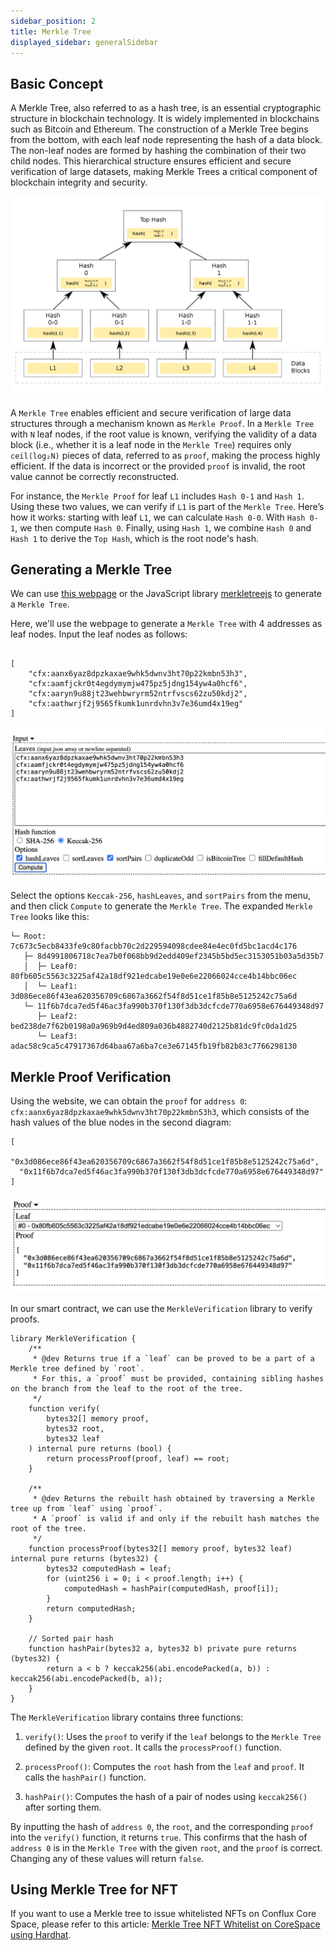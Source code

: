 ```yaml
---
sidebar_position: 2
title: Merkle Tree
displayed_sidebar: generalSidebar
---
```


## Basic Concept

A Merkle Tree, also referred to as a hash tree, is an essential cryptographic structure in blockchain technology. It is widely implemented in blockchains such as Bitcoin and Ethereum. The construction of a Merkle Tree begins from the bottom, with each leaf node representing the hash of a data block. The non-leaf nodes are formed by hashing the combination of their two child nodes. This hierarchical structure ensures efficient and secure verification of large datasets, making Merkle Trees a critical component of blockchain integrity and security.

![Generating Merkle Tree](../../image/merkle-tree.png)

A `Merkle Tree` enables efficient and secure verification of large data structures through a mechanism known as `Merkle Proof`. In a `Merkle Tree` with `N` leaf nodes, if the root value is known, verifying the validity of a data block (i.e., whether it is a leaf node in the `Merkle Tree`) requires only `ceil(log₂N)` pieces of data, referred to as `proof`, making the process highly efficient. If the data is incorrect or the provided `proof` is invalid, the root value cannot be correctly reconstructed.

For instance, the `Merkle Proof` for leaf `L1` includes `Hash 0-1` and `Hash 1`. Using these two values, we can verify if `L1` is part of the `Merkle Tree`. Here’s how it works: starting with leaf `L1`, we can calculate `Hash 0-0`. With `Hash 0-1`, we then compute `Hash 0`. Finally, using `Hash 1`, we combine `Hash 0` and `Hash 1` to derive the `Top Hash`, which is the root node's hash.

## Generating a Merkle Tree

We can use [this webpage](https://lab.miguelmota.com/merkletreejs/example/) or the JavaScript library [merkletreejs](https://github.com/miguelmota/merkletreejs) to generate a `Merkle Tree`.

Here, we'll use the webpage to generate a `Merkle Tree` with 4 addresses as leaf nodes. Input the leaf nodes as follows:

```solidity

[
    "cfx:aanx6yaz8dpzkaxae9whk5dwnv3ht70p22kmbn53h3",
    "cfx:aamfjckr0t4egdymymjw475pz5jdng154yw4a0hcf6",
    "cfx:aaryn9u88jt23wehbwryrm52ntrfvscs62zu50kdj2",
    "cfx:aathwrjf2j9565fkumk1unrdvhn3v7e36umd4x19eg"
]

```

![Merkle Proof](../../image/merkle-tree-tool.png)

Select the options `Keccak-256`, `hashLeaves`, and `sortPairs` from the menu, and then click `Compute` to generate the `Merkle Tree`. The expanded `Merkle Tree` looks like this:

```
└─ Root: 7c673c5ecb8433fe9c80facbb70c2d229594098cdee84e4ec0fd5bc1acd4c176
   ├─ 8d4991806718c7ea7b0f068bb9d2edd409ef2345b5bd5ec3153051b03a5d35b7
   │  ├─ Leaf0: 80fb605c5563c3225af42a18df921edcabe19e0e6e22066024cce4b14bbc06ec
   │  └─ Leaf1: 3d086ece86f43ea620356709c6867a3662f54f8d51ce1f85b8e5125242c75a6d
   └─ 11f6b7dca7ed5f46ac3fa990b370f130f3db3dcfcde770a6958e676449348d97
      ├─ Leaf2: bed238de7f62b0198a0a969b9d4ed809a036b4882740d2125b81dc9fc0da1d25
      └─ Leaf3: adac58c9ca5c47917367d64baa67a6ba7ce3e67145fb19fb82b83c7766298130
```

## Merkle Proof Verification

Using the website, we can obtain the `proof` for `address 0`: `cfx:aanx6yaz8dpzkaxae9whk5dwnv3ht70p22kmbn53h3`, which consists of the hash values of the blue nodes in the second diagram:

```solidity
[
  "0x3d086ece86f43ea620356709c6867a3662f54f8d51ce1f85b8e5125242c75a6d",
  "0x11f6b7dca7ed5f46ac3fa990b370f130f3db3dcfcde770a6958e676449348d97"
]
```

![Merkle Proof](../../image/merkle-tree-proof.png)

In our smart contract, we can use the `MerkleVerification` library to verify proofs.

```solidity
library MerkleVerification {
    /**
     * @dev Returns true if a `leaf` can be proved to be a part of a Merkle tree defined by `root`.
     * For this, a `proof` must be provided, containing sibling hashes on the branch from the leaf to the root of the tree.
     */
    function verify(
        bytes32[] memory proof,
        bytes32 root,
        bytes32 leaf
    ) internal pure returns (bool) {
        return processProof(proof, leaf) == root;
    }

    /**
     * @dev Returns the rebuilt hash obtained by traversing a Merkle tree up from `leaf` using `proof`.
     * A `proof` is valid if and only if the rebuilt hash matches the root of the tree.
     */
    function processProof(bytes32[] memory proof, bytes32 leaf) internal pure returns (bytes32) {
        bytes32 computedHash = leaf;
        for (uint256 i = 0; i < proof.length; i++) {
            computedHash = hashPair(computedHash, proof[i]);
        }
        return computedHash;
    }

    // Sorted pair hash
    function hashPair(bytes32 a, bytes32 b) private pure returns (bytes32) {
        return a < b ? keccak256(abi.encodePacked(a, b)) : keccak256(abi.encodePacked(b, a));
    }
}
```

The `MerkleVerification` library contains three functions:

1. `verify()`: Uses the `proof` to verify if the `leaf` belongs to the `Merkle Tree` defined by the given `root`. It calls the `processProof()` function.

2. `processProof()`: Computes the `root` hash from the `leaf` and `proof`. It calls the `hashPair()` function.

3. `hashPair()`: Computes the hash of a pair of nodes using `keccak256()` after sorting them.

By inputting the hash of `address 0`, the `root`, and the corresponding `proof` into the `verify()` function, it returns `true`. This confirms that the hash of `address 0` is in the `Merkle Tree` with the given `root`, and the `proof` is correct. Changing any of these values will return `false`.

## Using Merkle Tree for NFT

If you want to use a Merkle tree to issue whitelisted NFTs on Conflux Core Space, please refer to this article: [Merkle Tree NFT Whitelist on CoreSpace using Hardhat](docs/core/tutorials/nft-tutorials/whitelists).